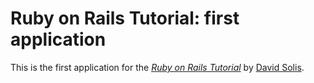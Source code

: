 
# Ruby on Rails Tutorial: first application

This is the first application for the
[*Ruby on Rails Tutorial*](http://railstutorial.org/)
by [David Solis](http://davsolis.net/).